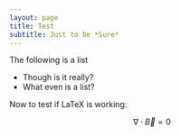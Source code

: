 ```yaml
---
layout: page
title: Test
subtitle: Just to be *Sure*
---
```


The following is a list
- Though is it really?
- What even is a list?

Now to test if LaTeX is working:

$$\nabla\cdot\vec{B}=0$$
